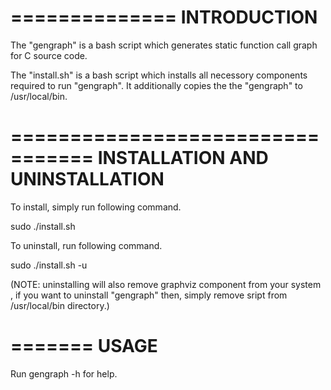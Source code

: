==============
 INTRODUCTION
==============

The "gengraph" is a bash script which generates static function call
graph for C source code.

The "install.sh" is a bash script which installs all necessory 
components required to run "gengraph". It additionally copies the
the "gengraph" to /usr/local/bin.

=================================
 INSTALLATION AND UNINSTALLATION
=================================

To install, simply run following command.

sudo ./install.sh

To uninstall, run following command.

sudo ./install.sh -u

(NOTE: uninstalling will also remove graphviz component from your system
       , if you want to uninstall "gengraph" then, simply remove sript
       from /usr/local/bin directory.)
       
=======
 USAGE
=======

Run gengraph -h for help.
